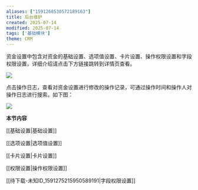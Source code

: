 ```yaml
---
aliases: ["1591268530572189163"]
title: 后台维护
created: 2025-07-14
modified: 2025-07-14
tags: ['基础模块']
theme: CRM
---
```


资金设置中包含对资金的基础设置、选项值设置、卡片设置、操作权限设置和字段权限设置，详细介绍请点击下方链接跳转到详情页查看。

![](477beb0ab7dc491a675e46adb17960e6.jpg)

点击操作日志，查看对资金设置进行修改的操作记录，可通过操作时间和操作人对操作日志进行搜索。如下图：

![](f31cd67b128bf5c9e498f2e53fc93368.jpg)

**本节内容**

[[基础设置|基础设置]]

[[选项设置|选项值设置]]

[[卡片设置|卡片设置]]

[[权限设置|操作权限设置]]

[[待下载-未知ID_1591275215950589191|字段权限设置]]